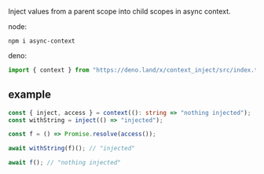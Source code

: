 Inject values from a parent scope into child scopes in async context.

node:

```
npm i async-context
```

deno:

```ts
import { context } from "https://deno.land/x/context_inject/src/index.ts";
```

## example

```ts
const { inject, access } = context((): string => "nothing injected");
const withString = inject(() => "injected");

const f = () => Promise.resolve(access());

await withString(f)(); // "injected"

await f(); // "nothing injected"
```
